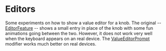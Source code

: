 # Editors

Some experiments on how to show a value editor for a knob. The original -- [EditorFeature](EditorFeature.swift) -- shows
a small entry in place of the knob with some fun animations going between the two. However, it does not work very well
when the keyboard appears on an real device. The [ValueEditorPrompt](ValueEditorPrompt.swift) modifier works much better
on real devices.
